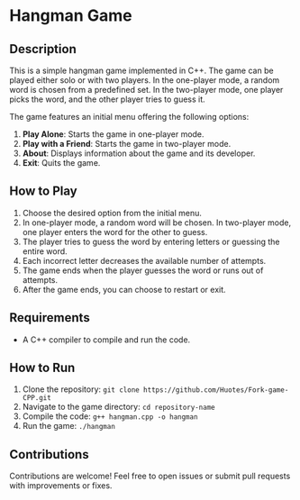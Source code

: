 # Hangman Game

## Description
This is a simple hangman game implemented in C++. The game can be played either solo or with two players. In the one-player mode, a random word is chosen from a predefined set. In the two-player mode, one player picks the word, and the other player tries to guess it.

The game features an initial menu offering the following options:
1. **Play Alone**: Starts the game in one-player mode.
2. **Play with a Friend**: Starts the game in two-player mode.
3. **About**: Displays information about the game and its developer.
4. **Exit**: Quits the game.

## How to Play

1. Choose the desired option from the initial menu.
2. In one-player mode, a random word will be chosen. In two-player mode, one player enters the word for the other to guess.
3. The player tries to guess the word by entering letters or guessing the entire word.
4. Each incorrect letter decreases the available number of attempts.
5. The game ends when the player guesses the word or runs out of attempts.
6. After the game ends, you can choose to restart or exit.

## Requirements
- A C++ compiler to compile and run the code.

## How to Run
1. Clone the repository: `git clone https://github.com/Huotes/Fork-game-CPP.git`
2. Navigate to the game directory: `cd repository-name`
3. Compile the code: `g++ hangman.cpp -o hangman`
4. Run the game: `./hangman`

## Contributions
Contributions are welcome! Feel free to open issues or submit pull requests with improvements or fixes.